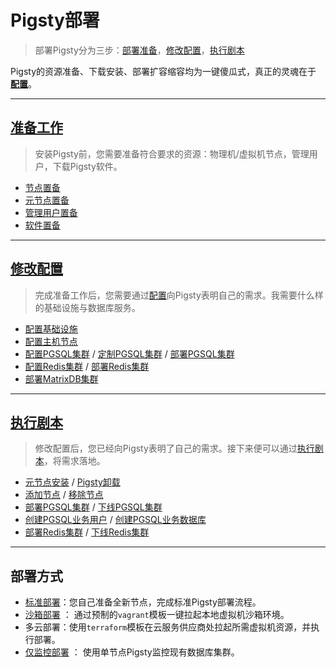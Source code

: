 # Pigsty部署

> 部署Pigsty分为三步：[部署准备](d-prepare.md)，[修改配置](v-config.md)，[执行剧本](p-playbook)

Pigsty的资源准备、下载安装、部署扩容缩容均为一键傻瓜式，真正的灵魂在于 [**配置**](v-config.md)。

----------------

## [准备工作](d-prepare.md)

> 安装Pigsty前，您需要准备符合要求的资源：物理机/虚拟机节点，管理用户，下载Pigsty软件。

- [节点置备](d-prepare.md#节点置备)
- [元节点置备](d-prepare.md#元节点置备)
- [管理用户置备](d-prepare.md#管理用户置备)
- [软件置备](d-prepare.md#软件置备)


----------------

## [修改配置](v-config.md)

> 完成准备工作后，您需要通过[配置](v-config.md#配置过程)向Pigsty表明自己的需求。我需要什么样的基础设施与数据库服务。

* [配置基础设施](v-infra.md)
* [配置主机节点](v-nodes.md)
* [配置PGSQL集群](v-pgsql.md) / [定制PGSQL集群](v-pgsql-customize.md) / [部署PGSQL集群](d-pgsql.md)
* [配置Redis集群](v-redis.md)  / [部署Redis集群](d-redis.md)
* [部署MatrixDB集群](d-matrixdb.md)



----------------

## [执行剧本](p-playbook.md)

> 修改配置后，您已经向Pigsty表明了自己的需求。接下来便可以通过[执行剧本](p-playbook.md)，将需求落地。

* [元节点安装](p-infra.md#infra) / [Pigsty卸载](p-infra.md#infra-remove)
* [添加节点](p-nodes.md#nodes) / [移除节点](p-nodes.md#nodes-remove)
* [部署PGSQL集群](p-pgsql.md#pgsql) / [下线PGSQL集群](p-pgsql.md#pgsql-remove)
* [创建PGSQL业务用户](p-pgsql.md#pgsql-createuser) / [创建PGSQL业务数据库](p-pgsql.md#pgsql-createdb)
* [部署Redis集群](p-redis.md#redis) / [下线Redis集群](p-redis.md#redis-remove)




----------------

## 部署方式

* [标准部署](d-deploy.md)：您自己准备全新节点，完成标准Pigsty部署流程。
* [沙箱部署](d-sandbox.md.md) ： 通过预制的`vagrant`模板一键拉起本地虚拟机沙箱环境。
* 多云部署：使用`terraform`模板在云服务供应商处拉起所需虚拟机资源，并执行部署。
* [仅监控部署](d-monly) ： 使用单节点Pigsty监控现有数据库集群。
